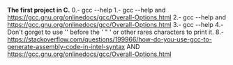 __The first project in C.__
0.- gcc --help
1.- gcc --help and  https://gcc.gnu.org/onlinedocs/gcc/Overall-Options.html
2.- gcc --help and  https://gcc.gnu.org/onlinedocs/gcc/Overall-Options.html
3.- gcc --help 
4.- Don't gorget to use '\' before the ' " ' or other rares characters to print it.
8.- https://stackoverflow.com/questions/199966/how-do-you-use-gcc-to-generate-assembly-code-in-intel-syntax AND https://gcc.gnu.org/onlinedocs/gcc/Overall-Options.html
